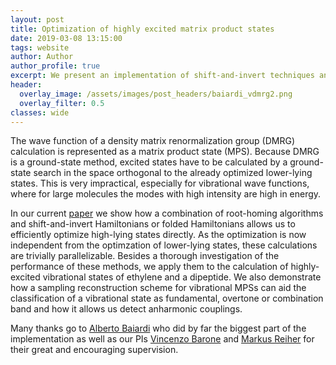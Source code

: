 ```yaml
---
layout: post
title: Optimization of highly excited matrix product states
date: 2019-03-08 13:15:00
tags: website
author: Author
author_profile: true
excerpt: We present an implementation of shift-and-invert techniques and folded operators to target high-lying excited states expressed as matrix product states.
header:
  overlay_image: /assets/images/post_headers/baiardi_vdmrg2.png
  overlay_filter: 0.5
classes: wide
---
```

The wave function of a density matrix renormalization group (DMRG) calculation is represented as a matrix product state (MPS). Because DMRG is a ground-state method, excited states have to be calculated by a ground-state search in the space orthogonal to the already optimized lower-lying states. This is very impractical, especially for vibrational wave functions, where for large molecules the modes with high intensity are high in energy.

In our current [paper](https://aip.scitation.org/doi/full/10.1063/1.5068747) we show how a combination of root-homing algorithms and shift-and-invert Hamiltonians or folded Hamiltonians allows us to efficiently optimize high-lying states directly. As the optimization is now independent from the optimzation of lower-lying states, these calculations are trivially parallelizable. Besides a thorough investigation of the performance of these methods, we apply them to the calculation of highly-excited vibrational states of ethylene and a dipeptide. We also demonstrate how a sampling reconstruction scheme for vibrational MPSs can aid the classification of a vibrational state as fundamental, overtone or combination band and how it allows us detect anharmonic couplings.

Many thanks go to [Alberto Baiardi](https://scholar.google.ch/citations?user=mg0WlTkAAAAJ&hl=en&oi=ao) who did by far the biggest part of the implementation as well as our PIs  [Vincenzo Barone](http://dreams.sns.it) and [Markus Reiher](http://www.reiher.ethz.ch) for their great and encouraging supervision.


